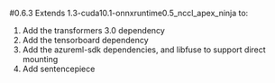 #0.6.3
Extends 1.3-cuda10.1-onnxruntime0.5_nccl_apex_ninja to:
1) Add the transformers 3.0 dependency
2) Add the tensorboard dependency
3) Add the azureml-sdk dependencies, and libfuse to support direct mounting
4) Add sentencepiece
